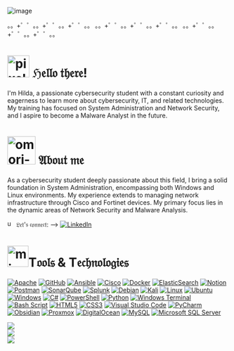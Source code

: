 ![image](https://github.com/user-attachments/assets/25acb662-6688-4f20-beb4-b3bcfb82a1d0)

。。+゜゜。。+゜゜。。+゜゜。。 。。+゜゜。。+゜゜。。+゜゜。。 。。+゜゜。。+゜゜。。+゜゜。。 

<h1><img width="50" height="50" src="https://img.icons8.com/bubbles/100/pixel-star.png" alt="pixel-star"/> ℌ𝔢𝔩𝔩𝔬 𝔱𝔥𝔢𝔯𝔢!</h1>
<p>I'm Hilda, a passionate cybersecurity student with a constant curiosity and eagerness to learn more about cybersecurity, IT, and related technologies. My training has focused on System Administration and Network Security, and I aspire to become a Malware Analyst in the future.</p>

<h1><img width="64" height="64" src="https://img.icons8.com/nolan/64/omori-sprite.png" alt="omori-sprite"/> 𝔄𝔟𝔬𝔲𝔱 𝔪𝔢</h1>
<p>As a cybersecurity student deeply passionate about this field, I bring a solid foundation in System Administration, encompassing both Windows and Linux environments. My experience extends to managing network infrastructure through Cisco and Fortinet devices. My primary focus lies in the dynamic areas of Network Security and Malware Analysis.</p>

<img width="16" height="16" src="https://img.icons8.com/officexs/16/undertale-heart.png" alt="undertale-heart"/> 𝔏𝔢𝔱'𝔰 𝔠𝔬𝔫𝔫𝔢𝔠𝔱: --> [![LinkedIn](https://img.shields.io/badge/LinkedIn-%230077B5.svg?logo=linkedin&logoColor=white)](https://linkedin.com/in/hyldacedeno)

<h1><img width="48" height="48" src="https://img.icons8.com/color/48/minecraft-sword.png" alt="minecraft-sword"/>T𝔬𝔬𝔩𝔰 & T𝔢𝔠𝔥𝔫𝔬𝔩𝔬𝔤𝔦𝔢𝔰</h1>

[![Apache](https://img.shields.io/badge/apache-%23D42029.svg?style=for-the-badge&logo=apache&logoColor=white)](https://img.shields.io/badge/apache-%23D42029.svg?style=for-the-badge&logo=apache&logoColor=white)
[![GitHub](https://img.shields.io/badge/github-%23121011.svg?style=for-the-badge&logo=github&logoColor=white)](https://img.shields.io/badge/github-%23121011.svg?style=for-the-badge&logo=github&logoColor=white)
[![Ansible](https://img.shields.io/badge/ansible-%231A1918.svg?style=for-the-badge&logo=ansible&logoColor=white)](https://img.shields.io/badge/ansible-%231A1918.svg?style=for-the-badge&logo=ansible&logoColor=white)
[![Cisco](https://img.shields.io/badge/cisco-%23049fd9.svg?style=for-the-badge&logo=cisco&logoColor=black)](https://img.shields.io/badge/cisco-%23049fd9.svg?style=for-the-badge&logo=cisco&logoColor=black)
[![Docker](https://img.shields.io/badge/docker-%230db7ed.svg?style=for-the-badge&logo=docker&logoColor=white)](https://img.shields.io/badge/docker-%230db7ed.svg?style=for-the-badge&logo=docker&logoColor=white)
[![ElasticSearch](https://img.shields.io/badge/-ElasticSearch-005571?style=for-the-badge&logo=elasticsearch)](https://img.shields.io/badge/-ElasticSearch-005571?style=for-the-badge&logo=elasticsearch)
[![Notion](https://img.shields.io/badge/Notion-%23000000.svg?style=for-the-badge&logo=notion&logoColor=white)](https://img.shields.io/badge/Notion-%23000000.svg?style=for-the-badge&logo=notion&logoColor=white)
[![Postman](https://img.shields.io/badge/Postman-FF6C37?style=for-the-badge&logo=postman&logoColor=white)](https://img.shields.io/badge/Postman-FF6C37?style=for-the-badge&logo=postman&logoColor=white)
[![SonarQube](https://img.shields.io/badge/SonarQube-black?style=for-the-badge&logo=sonarqube&logoColor=4E9BCD)](https://img.shields.io/badge/SonarQube-black?style=for-the-badge&logo=sonarqube&logoColor=4E9BCD)
[![Splunk](https://img.shields.io/badge/splunk-%23000000.svg?style=for-the-badge&logo=splunk&logoColor=white)](https://img.shields.io/badge/splunk-%23000000.svg?style=for-the-badge&logo=splunk&logoColor=white)
[![Debian](https://img.shields.io/badge/Debian-D70A53?style=for-the-badge&logo=debian&logoColor=white)](https://img.shields.io/badge/Debian-D70A53?style=for-the-badge&logo=debian&logoColor=white)
[![Kali](https://img.shields.io/badge/Kali-268BEE?style=for-the-badge&logo=kalilinux&logoColor=white)](https://img.shields.io/badge/Kali-268BEE?style=for-the-badge&logo=kalilinux&logoColor=white)
[![Linux](https://img.shields.io/badge/Linux-FCC624?style=for-the-badge&logo=linux&logoColor=black)](https://img.shields.io/badge/Linux-FCC624?style=for-the-badge&logo=linux&logoColor=black)
[![Ubuntu](https://img.shields.io/badge/Ubuntu-E95420?style=for-the-badge&logo=ubuntu&logoColor=white)](https://img.shields.io/badge/Ubuntu-E95420?style=for-the-badge&logo=ubuntu&logoColor=white)
[![Windows](https://img.shields.io/badge/Windows-0078D6?style=for-the-badge&logo=windows&logoColor=white)](https://img.shields.io/badge/Windows-0078D6?style=for-the-badge&logo=windows&logoColor=white)
[![C#](https://img.shields.io/badge/c%23-%23239120.svg?style=for-the-badge&logo=csharp&logoColor=white)](https://img.shields.io/badge/c%23-%23239120.svg?style=for-the-badge&logo=csharp&logoColor=white)
[![PowerShell](https://img.shields.io/badge/PowerShell-%235391FE.svg?style=for-the-badge&logo=powershell&logoColor=white)](https://img.shields.io/badge/PowerShell-%235391FE.svg?style=for-the-badge&logo=powershell&logoColor=white)
[![Python](https://img.shields.io/badge/python-3670A0?style=for-the-badge&logo=python&logoColor=ffdd54)](https://img.shields.io/badge/python-3670A0?style=for-the-badge&logo=python&logoColor=ffdd54)
[![Windows Terminal](https://img.shields.io/badge/Windows%20Terminal-%234D4D4D.svg?style=for-the-badge&logo=windows-terminal&logoColor=white)](https://img.shields.io/badge/Windows%20Terminal-%234D4D4D.svg?style=for-the-badge&logo=windows-terminal&logoColor=white)
[![Bash Script](https://img.shields.io/badge/bash_script-%23121011.svg?style=for-the-badge&logo=gnu-bash&logoColor=white)](https://img.shields.io/badge/bash_script-%23121011.svg?style=for-the-badge&logo=gnu-bash&logoColor=white)
[![HTML5](https://img.shields.io/badge/html5-%23E34F26.svg?style=for-the-badge&logo=html5&logoColor=white)](https://img.shields.io/badge/html5-%23E34F26.svg?style=for-the-badge&logo=html5&logoColor=white)
[![CSS3](https://img.shields.io/badge/css3-%231572B6.svg?style=for-the-badge&logo=css3&logoColor=white)](https://img.shields.io/badge/css3-%231572B6.svg?style=for-the-badge&logo=css3&logoColor=white)
[![Visual Studio Code](https://img.shields.io/badge/Visual%20Studio%20Code-0078d7.svg?style=for-the-badge&logo=visual-studio-code&logoColor=white)](https://img.shields.io/badge/Visual%20Studio%20Code-0078d7.svg?style=for-the-badge&logo=visual-studio-code&logoColor=white)
[![PyCharm](https://img.shields.io/badge/pycharm-143?style=for-the-badge&logo=pycharm&logoColor=black&color=black&labelColor=green)](https://img.shields.io/badge/pycharm-143?style=for-the-badge&logo=pycharm&logoColor=black&color=black&labelColor=green)
[![Obsidian](https://img.shields.io/badge/Obsidian-%23483699.svg?style=for-the-badge&logo=obsidian&logoColor=white)](https://img.shields.io/badge/Obsidian-%23483699.svg?style=for-the-badge&logo=obsidian&logoColor=white)
[![Proxmox](https://img.shields.io/badge/proxmox-proxmox?style=for-the-badge&logo=proxmox&logoColor=%23E57000&labelColor=%232b2a33&color=%232b2a33)](https://img.shields.io/badge/proxmox-proxmox?style=for-the-badge&logo=proxmox&logoColor=%23E57000&labelColor=%232b2a33&color=%232b2a33)
[![DigitalOcean](https://img.shields.io/badge/DigitalOcean-%230167ff.svg?style=for-the-badge&logo=digitalOcean&logoColor=white)](https://img.shields.io/badge/DigitalOcean-%230167ff.svg?style=for-the-badge&logo=digitalOcean&logoColor=white)
[![MySQL](https://img.shields.io/badge/mysql-4479A1.svg?style=for-the-badge&logo=mysql&logoColor=white)](https://img.shields.io/badge/mysql-4479A1.svg?style=for-the-badge&logo=mysql&logoColor=white)
[![Microsoft SQL Server](https://img.shields.io/badge/Microsoft%20SQL%20Server-CC2927?style=for-the-badge&logo=microsoft%20sql%20server&logoColor=white)](https://img.shields.io/badge/Microsoft%20SQL%20Server-CC2927?style=for-the-badge&logo=microsoft%20sql%20server&logoColor=white)

![](https://github-readme-stats.vercel.app/api?username=s01f0nx86&theme=blue_navy&hide_border=false&include_all_commits=false&count_private=false)<br/>
![](https://nirzak-streak-stats.vercel.app/?user=s01f0nx86&theme=blue_navy&hide_border=false)<br/>
![](https://github-readme-stats.vercel.app/api/top-langs/?username=s01f0nx86&theme=blue_navy&hide_border=false&include_all_commits=false&count_private=false&layout=compact)

